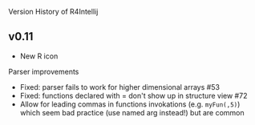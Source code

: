 Version History of R4Intellij

## v0.11


* New R icon

Parser improvements

* Fixed: parser fails to work for higher dimensional arrays #53
* Fixed: functions declared with = don't show up in structure view #72
* Allow for leading commas in functions invokations (e.g. `myFun(,5)`) which seem bad practice (use named arg instead!) but are common

